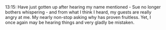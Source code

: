 13:15: Have just gotten up after hearing my name mentioned - Sue no longer bothers whispering -  and from what I think I heard, my guests are really angry at me. My nearly non-stop asking why has proven fruitless. Yet, I once again may be hearing things and very gladly be mistaken.